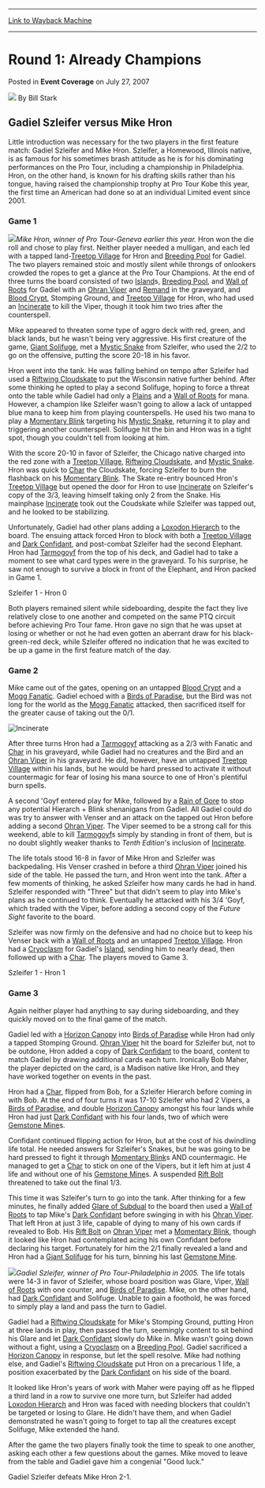 
---
[Link to Wayback Machine](https://web.archive.org/web/20220701133035/https://magic.wizards.com/en/articles/archive/event-coverage/round-1-already-champions-2007-07-27)

[_metadata_:author]:- "Bill Stark"
[_metadata_:description]:- "Gadiel Szleifer versus Mike Hron Little introduction was necessary for the two players in the first feature match: Gadiel Szleifer and Mike Hron. Szleifer, a Homewood, Illinois native, is as famous for his sometimes brash attitude as he is for his dominating performances on the Pro Tour, including a championship in Philadelphia. Hron, on the other hand, is known for his"
[_metadata_:generator]:- "Drupal 7 (http://drupal.org)"
[_metadata_:node]:- "587056"
[_metadata_:publish_date]:- "2007-07-27"
[_metadata_:source]:- "div-main-content"
[_metadata_:title]:- "Round 1: Already Champions"
[_metadata_:wayback_capture_timestamp]:- "2022-07-01 13:30:35"
[_metadata_:wayback_raw_url]:- "https://web.archive.org/web/20220701133035id_/https://magic.wizards.com/en/articles/archive/event-coverage/round-1-already-champions-2007-07-27"
[_metadata_:wayback_url]:- "https://magic.wizards.com/en/articles/archive/event-coverage/round-1-already-champions-2007-07-27"
---


Round 1: Already Champions
==========================



 Posted in **Event Coverage**
 on July 27, 2007 






![](https://media.magic.wizards.com/styles/auth_small/public/images/person/authorpic_BillStark.jpg)
By Bill Stark












Gadiel Szleifer versus Mike Hron
--------------------------------


Little introduction was necessary for the two players in the first feature match: Gadiel Szleifer and Mike Hron. Szleifer, a Homewood, Illinois native, is as famous for his sometimes brash attitude as he is for his dominating performances on the Pro Tour, including a championship in Philadelphia. Hron, on the other hand, is known for his drafting skills rather than his tongue, having raised the championship trophy at Pro Tour Kobe this year, the first time an American had done so at an individual Limited event since 2001.


### Game 1


![](https://media.magic.wizards.com/image_legacy_migration/sideboard/images/usnat07/R1FM_Hron.jpg)*Mike Hron, winner of Pro Tour-Geneva earlier this year.*
Hron won the die roll and chose to play first. Neither player needed a mulligan, and each led with a tapped land-[Treetop Village](https://gatherer.wizards.com/Pages/Card/Details.aspx?name=Treetop+Village) for Hron and [Breeding Pool](https://gatherer.wizards.com/Pages/Card/Details.aspx?name=Breeding+Pool) for Gadiel. The two players remained stoic and mostly silent while throngs of onlookers crowded the ropes to get a glance at the Pro Tour Champions. At the end of three turns the board consisted of two [Island](https://gatherer.wizards.com/Pages/Card/Details.aspx?name=Island)s, [Breeding Pool](https://gatherer.wizards.com/Pages/Card/Details.aspx?name=Breeding+Pool), and [Wall of Roots](https://gatherer.wizards.com/Pages/Card/Details.aspx?name=Wall+of+Roots) for Gadiel with an [Ohran Viper](https://gatherer.wizards.com/Pages/Card/Details.aspx?name=Ohran+Viper) and [Remand](https://gatherer.wizards.com/Pages/Card/Details.aspx?name=Remand) in the graveyard, and [Blood Crypt](https://gatherer.wizards.com/Pages/Card/Details.aspx?name=Blood+Crypt), Stomping Ground, and [Treetop Village](https://gatherer.wizards.com/Pages/Card/Details.aspx?name=Treetop+Village) for Hron, who had used an [Incinerate](https://gatherer.wizards.com/Pages/Card/Details.aspx?name=Incinerate) to kill the Viper, though it took him two tries after the counterspell.


Mike appeared to threaten some type of aggro deck with red, green, and black lands, but he wasn't being very aggressive. His first creature of the game, [Giant Solifuge](https://gatherer.wizards.com/Pages/Card/Details.aspx?name=Giant+Solifuge), met a [Mystic Snake](https://gatherer.wizards.com/Pages/Card/Details.aspx?name=Mystic+Snake) from Szleifer, who used the 2/2 to go on the offensive, putting the score 20-18 in his favor.


Hron went into the tank. He was falling behind on tempo after Szleifer had used a [Riftwing Cloudskate](https://gatherer.wizards.com/Pages/Card/Details.aspx?name=Riftwing+Cloudskate) to put the Wisconsin native further behind. After some thinking he opted to play a second Solifuge, hoping to force a threat onto the table while Gadiel had only a [Plains](https://gatherer.wizards.com/Pages/Card/Details.aspx?name=Plains) and a [Wall of Roots](https://gatherer.wizards.com/Pages/Card/Details.aspx?name=Wall+of+Roots) for mana. However, a champion like Szleifer wasn't going to allow a lack of untapped blue mana to keep him from playing counterspells. He used his two mana to play a [Momentary Blink](https://gatherer.wizards.com/Pages/Card/Details.aspx?name=Momentary+Blink) targeting his [Mystic Snake](https://gatherer.wizards.com/Pages/Card/Details.aspx?name=Mystic+Snake), returning it to play and triggering another counterspell. Solifuge hit the bin and Hron was in a tight spot, though you couldn't tell from looking at him.


With the score 20-10 in favor of Szleifer, the Chicago native charged into the red zone with a [Treetop Village](https://gatherer.wizards.com/Pages/Card/Details.aspx?name=Treetop+Village), [Riftwing Cloudskate](https://gatherer.wizards.com/Pages/Card/Details.aspx?name=Riftwing+Cloudskate), and [Mystic Snake](https://gatherer.wizards.com/Pages/Card/Details.aspx?name=Mystic+Snake). Hron was quick to [Char](https://gatherer.wizards.com/Pages/Card/Details.aspx?name=Char) the Cloudskate, forcing Szleifer to burn the flashback on his [Momentary Blink](https://gatherer.wizards.com/Pages/Card/Details.aspx?name=Momentary+Blink). The Skate re-entry bounced Hron's [Treetop Village](https://gatherer.wizards.com/Pages/Card/Details.aspx?name=Treetop+Village) but opened the door for Hron to use [Incinerate](https://gatherer.wizards.com/Pages/Card/Details.aspx?name=Incinerate) on Szleifer's copy of the 3/3, leaving himself taking only 2 from the Snake. His mainphase [Incinerate](https://gatherer.wizards.com/Pages/Card/Details.aspx?name=Incinerate) took out the Coudskate while Szleifer was tapped out, and he looked to be stabilizing.


Unfortunately, Gadiel had other plans adding a [Loxodon Hierarch](https://gatherer.wizards.com/Pages/Card/Details.aspx?name=Loxodon+Hierarch) to the board. The ensuing attack forced Hron to block with both a [Treetop Village](https://gatherer.wizards.com/Pages/Card/Details.aspx?name=Treetop+Village) and [Dark Confidant](https://gatherer.wizards.com/Pages/Card/Details.aspx?name=Dark+Confidant), and post-combat Szleifer had the second Elephant. Hron had [Tarmogoyf](https://gatherer.wizards.com/Pages/Card/Details.aspx?name=Tarmogoyf) from the top of his deck, and Gadiel had to take a moment to see what card types were in the graveyard. To his surprise, he saw not enough to survive a block in front of the Elephant, and Hron packed in Game 1.


Szleifer 1 - Hron 0


Both players remained silent while sideboarding, despite the fact they live relatively close to one another and competed on the same PTQ circuit before achieving Pro Tour fame. Hron gave no sign that he was upset at losing or whether or not he had even gotten an aberrant draw for his black-green-red deck, while Szleifer offered no indication that he was excited to be up a game in the first feature match of the day.


### Game 2


Mike came out of the gates, opening on an untapped [Blood Crypt](https://gatherer.wizards.com/Pages/Card/Details.aspx?name=Blood+Crypt) and a [Mogg Fanatic](https://gatherer.wizards.com/Pages/Card/Details.aspx?name=Mogg+Fanatic). Gadiel echoed with a [Birds of Paradise](https://gatherer.wizards.com/Pages/Card/Details.aspx?name=Birds+of+Paradise), but the Bird was not long for the world as the [Mogg Fanatic](https://gatherer.wizards.com/Pages/Card/Details.aspx?name=Mogg+Fanatic) attacked, then sacrificed itself for the greater cause of taking out the 0/1.



![Incinerate](http://gatherer.wizards.com/Handlers/Image.ashx?type=card&name=Incinerate)

After three turns Hron had a [Tarmogoyf](https://gatherer.wizards.com/Pages/Card/Details.aspx?name=Tarmogoyf) attacking as a 2/3 with Fanatic and [Char](https://gatherer.wizards.com/Pages/Card/Details.aspx?name=Char) in his graveyard, while Gadiel had no creatures and the Bird and an [Ohran Viper](https://gatherer.wizards.com/Pages/Card/Details.aspx?name=Ohran+Viper) in his graveyard. He did, however, have an untapped [Treetop Village](https://gatherer.wizards.com/Pages/Card/Details.aspx?name=Treetop+Village) within his lands, but he would be hard pressed to activate it without countermagic for fear of losing his mana source to one of Hron's plentiful burn spells.


A second 'Goyf entered play for Mike, followed by a [Rain of Gore](https://gatherer.wizards.com/Pages/Card/Details.aspx?name=Rain+of+Gore) to stop any potential Hierarch + Blink shenanigans from Gadiel. All Gadiel could do was try to answer with Venser and an attack on the tapped out Hron before adding a second [Ohran Viper](https://gatherer.wizards.com/Pages/Card/Details.aspx?name=Ohran+Viper). The Viper seemed to be a strong call for this weekend, able to kill [Tarmogoyf](https://gatherer.wizards.com/Pages/Card/Details.aspx?name=Tarmogoyf)s simply by standing in front of them, but is no doubt slightly weaker thanks to *Tenth Edition*'s inclusion of [Incinerate](https://gatherer.wizards.com/Pages/Card/Details.aspx?name=Incinerate).


The life totals stood 16-8 in favor of Mike Hron and Szleifer was backpedaling. His Venser crashed in before a third [Ohran Viper](https://gatherer.wizards.com/Pages/Card/Details.aspx?name=Ohran+Viper) joined his side of the table. He passed the turn, and Hron went into the tank. After a few moments of thinking, he asked Szleifer how many cards he had in hand. Szleifer responded with "Three" but that didn't seem to play into Mike's plans as he continued to think. Eventually he attacked with his 3/4 'Goyf, which traded with the Viper, before adding a second copy of the *Future Sight* favorite to the board.


Szleifer was now firmly on the defensive and had no choice but to keep his Venser back with a [Wall of Roots](https://gatherer.wizards.com/Pages/Card/Details.aspx?name=Wall+of+Roots) and an untapped [Treetop Village](https://gatherer.wizards.com/Pages/Card/Details.aspx?name=Treetop+Village). Hron had a [Cryoclasm](https://gatherer.wizards.com/Pages/Card/Details.aspx?name=Cryoclasm) for Gadiel's [Island](https://gatherer.wizards.com/Pages/Card/Details.aspx?name=Island), sending him to nearly dead, then followed up with a [Char](https://gatherer.wizards.com/Pages/Card/Details.aspx?name=Char). The players moved to Game 3.


Szleifer 1 - Hron 1


### Game 3


Again neither player had anything to say during sideboarding, and they quickly moved on to the final game of the match.


Gadiel led with a [Horizon Canopy](https://gatherer.wizards.com/Pages/Card/Details.aspx?name=Horizon+Canopy) into [Birds of Paradise](https://gatherer.wizards.com/Pages/Card/Details.aspx?name=Birds+of+Paradise) while Hron had only a tapped Stomping Ground. [Ohran Viper](https://gatherer.wizards.com/Pages/Card/Details.aspx?name=Ohran+Viper) hit the board for Szleifer but, not to be outdone, Hron added a copy of [Dark Confidant](https://gatherer.wizards.com/Pages/Card/Details.aspx?name=Dark+Confidant) to the board, content to match Gadiel by drawing additional cards each turn. Ironically Bob Maher, the player depicted on the card, is a Madison native like Hron, and they have worked together on events in the past.


Hron had a [Char](https://gatherer.wizards.com/Pages/Card/Details.aspx?name=Char), flipped from Bob, for a Szleifer Hierarch before coming in with Bob. At the end of four turns it was 17-10 Szleifer who had 2 Vipers, a [Birds of Paradise](https://gatherer.wizards.com/Pages/Card/Details.aspx?name=Birds+of+Paradise), and double [Horizon Canopy](https://gatherer.wizards.com/Pages/Card/Details.aspx?name=Horizon+Canopy) amongst his four lands while Hron had just [Dark Confidant](https://gatherer.wizards.com/Pages/Card/Details.aspx?name=Dark+Confidant) with his four lands, two of which were [Gemstone Mine](https://gatherer.wizards.com/Pages/Card/Details.aspx?name=Gemstone+Mine)s.


Confidant continued flipping action for Hron, but at the cost of his dwindling life total. He needed answers for Szleifer's Snakes, but he was going to be hard pressed to fight it through [Momentary Blink](https://gatherer.wizards.com/Pages/Card/Details.aspx?name=Momentary+Blink)s AND countermagic. He managed to get a [Char](https://gatherer.wizards.com/Pages/Card/Details.aspx?name=Char) to stick on one of the Vipers, but it left him at just 4 life and without one of his [Gemstone Mine](https://gatherer.wizards.com/Pages/Card/Details.aspx?name=Gemstone+Mine)s. A suspended [Rift Bolt](https://gatherer.wizards.com/Pages/Card/Details.aspx?name=Rift+Bolt) threatened to take out the final 1/3.


This time it was Szleifer's turn to go into the tank. After thinking for a few minutes, he finally added [Glare of Subdual](https://gatherer.wizards.com/Pages/Card/Details.aspx?name=Glare+of+Subdual) to the board then used a [Wall of Roots](https://gatherer.wizards.com/Pages/Card/Details.aspx?name=Wall+of+Roots) to tap Mike's [Dark Confidant](https://gatherer.wizards.com/Pages/Card/Details.aspx?name=Dark+Confidant) before swinging in with his [Ohran Viper](https://gatherer.wizards.com/Pages/Card/Details.aspx?name=Ohran+Viper). That left Hron at just 3 life, capable of dying to many of his own cards if revealed to Bob. His [Rift Bolt](https://gatherer.wizards.com/Pages/Card/Details.aspx?name=Rift+Bolt) on [Ohran Viper](https://gatherer.wizards.com/Pages/Card/Details.aspx?name=Ohran+Viper) met a [Momentary Blink](https://gatherer.wizards.com/Pages/Card/Details.aspx?name=Momentary+Blink), though it looked like Hron had contemplated acing his own Confidant before declaring his target. Fortunately for him the 2/1 finally revealed a land and Hron had a [Giant Solifuge](https://gatherer.wizards.com/Pages/Card/Details.aspx?name=Giant+Solifuge) for his turn, binning his last [Gemstone Mine](https://gatherer.wizards.com/Pages/Card/Details.aspx?name=Gemstone+Mine).


![](https://media.magic.wizards.com/image_legacy_migration/sideboard/images/usnat07/R1FM_Szleifer.jpg)*Gadiel Szleifer, winner of Pro Tour-Philadelphia in 2005.*
The life totals were 14-3 in favor of Szleifer, whose board position was Glare, Viper, [Wall of Roots](https://gatherer.wizards.com/Pages/Card/Details.aspx?name=Wall+of+Roots) with one counter, and [Birds of Paradise](https://gatherer.wizards.com/Pages/Card/Details.aspx?name=Birds+of+Paradise). Mike, on the other hand, had [Dark Confidant](https://gatherer.wizards.com/Pages/Card/Details.aspx?name=Dark+Confidant) and Solifuge. Unable to gain a foothold, he was forced to simply play a land and pass the turn to Gadiel.


Gadiel had a [Riftwing Cloudskate](https://gatherer.wizards.com/Pages/Card/Details.aspx?name=Riftwing+Cloudskate) for Mike's Stomping Ground, putting Hron at three lands in play, then passed the turn, seemingly content to sit behind his Glare and let [Dark Confidant](https://gatherer.wizards.com/Pages/Card/Details.aspx?name=Dark+Confidant) slowly do Mike in. Mike wasn't going down without a fight, using a [Cryoclasm](https://gatherer.wizards.com/Pages/Card/Details.aspx?name=Cryoclasm) on a [Breeding Pool](https://gatherer.wizards.com/Pages/Card/Details.aspx?name=Breeding+Pool). Gadiel sacrificed a [Horizon Canopy](https://gatherer.wizards.com/Pages/Card/Details.aspx?name=Horizon+Canopy) in response, but let the spell resolve. Mike had nothing else, and Gadiel's [Riftwing Cloudskate](https://gatherer.wizards.com/Pages/Card/Details.aspx?name=Riftwing+Cloudskate) put Hron on a precarious 1 life, a position exacerbated by the [Dark Confidant](https://gatherer.wizards.com/Pages/Card/Details.aspx?name=Dark+Confidant) on his side of the board.


It looked like Hron's years of work with Maher were paying off as he flipped a third land in a row to survive one more turn, but Szleifer had added [Loxodon Hierarch](https://gatherer.wizards.com/Pages/Card/Details.aspx?name=Loxodon+Hierarch) and Hron was faced with needing blockers that couldn't be targeted or losing to Glare. He didn't have them, and when Gadiel demonstrated he wasn't going to forget to tap all the creatures except Solifuge, Mike extended the hand.


After the game the two players finally took the time to speak to one another, asking each other a few questions about the games. Mike moved to leave from the table and Gadiel gave him a congenial "Good luck."


Gadiel Szleifer defeats Mike Hron 2-1.








